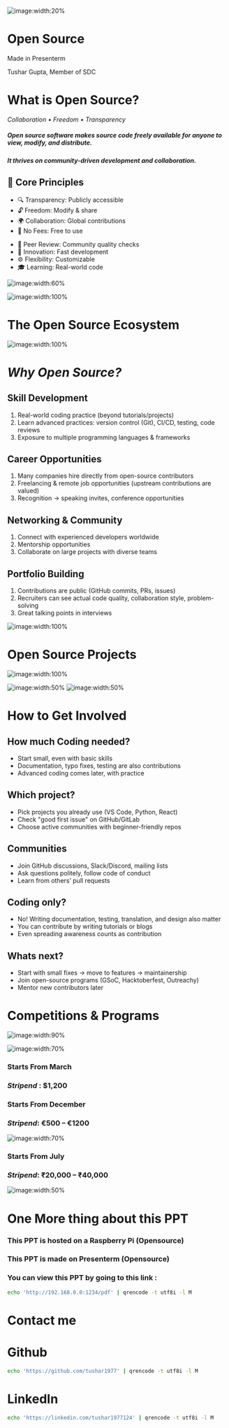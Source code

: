 
![image:width:20%](images/main.jpg)
<!-- font_size: 5 -->
<!-- jump_to_middle -->
Open Source
===

<!-- font_size: 2 -->
<!-- alignment: center -->
Made in Presenterm
<!-- new_lines: 10-->
<!-- font_size: 2 -->
Tushar Gupta, Member of SDC

<!-- end_slide -->

<!-- new_lines: 2-->
<!-- font_size: 4 -->
What is Open Source?
===
<!-- alignment: center -->
*Collaboration • Freedom • Transparency*

<!-- alignment: center -->
<!-- font_size: 3-->
##### Open source software makes source code freely available for anyone to **view, modify, and distribute**. 

<!-- new_lines: 0-->
##### It thrives on **community-driven development** and **collaboration**.
<!-- new_lines: 2-->
<!-- alignment: left -->
<!-- font_size: 3 -->
## 🔑 Core Principles

<!-- font_size: 2 -->
<!-- column_layout: [1,1] -->
<!-- list_item_newlines: 2 -->
<!-- column: 0 -->
- 🔍 Transparency: Publicly accessible  
- 🔓 Freedom: Modify & share  
- 🌍 Collaboration: Global contributions  
- 💸 No Fees: Free to use  

<!-- column: 1 -->
- 📝 Peer Review: Community quality checks  
- 🚀 Innovation: Fast development  
- ⚙️ Flexibility: Customizable  
- 🎓 Learning: Real-world code  

<!-- jump_to_middle -->
<!-- reset_layout -->

![image:width:60%](images/main-img.png)
<!-- end_slide -->

![image:width:100%](images/meme.jpeg)

<!-- end_slide -->
<!-- new_lines: 2-->
<!-- font_size: 4 -->
The Open Source Ecosystem
===

![image:width:100%](images/opensource2.jpg)
<!-- end_slide -->

<!-- new_lines: 2-->
<!-- font_size: 5 -->
<!-- jump_to_middle -->
<!-- alignment: center -->
*Why Open Source?*
===

<!-- end_slide -->

<!-- new_lines: 4-->
<!-- column_layout: [3,1] -->
<!-- column: 0 -->
<!-- alignment: left -->
<!-- font_size: 3-->
## Skill Development

<!-- font_size: 2-->
1) Real-world coding practice (beyond tutorials/projects)
2) Learn advanced practices: version control (Git), CI/CD, testing, code reviews
3) Exposure to multiple programming languages & frameworks

<!-- new_lines: 2-->
<!-- font_size: 3 -->
## Career Opportunities

<!-- font_size: 2 -->
1) Many companies hire directly from open-source contributors
2) Freelancing & remote job opportunities (upstream contributions are valued)
3) Recognition → speaking invites, conference opportunities

<!-- new_lines: 2-->
<!-- font_size: 3 -->
## Networking & Community

<!-- font_size: 2 -->
1) Connect with experienced developers worldwide
2) Mentorship opportunities
3) Collaborate on large projects with diverse teams

<!-- new_lines: 2-->
<!-- font_size: 3 -->
## Portfolio Building

<!-- font_size: 2 -->
1) Contributions are public (GitHub commits, PRs, issues)
2) Recruiters can see actual code quality, collaboration style, problem-solving
3) Great talking points in interviews

<!-- column: 1 -->

<!-- alignment: center -->
![image:width:100%](images/benifits.jpeg)
<!-- end_slide -->

<!-- new_lines: 2-->
<!-- font_size: 6 -->
<!-- jump_to_middle -->
Open Source Projects
===
<!-- end_slide -->
![image:width:100%](images/meme3.png)
<!-- end_slide -->

![image:width:50%](images/linux.jpeg)
![image:width:50%](images/stats.png)
<!-- end_slide -->


<!-- font_size: 4 -->
How to Get Involved
===

<!-- column_layout: [1,1] -->
<!-- column: 0 -->
<!-- font_size: 3-->
<!-- new_lines: 2-->
## How much Coding needed?

<!-- font_size: 2-->
- Start small, even with basic skills  
- Documentation, typo fixes, testing are also contributions  
- Advanced coding comes later, with practice  

<!-- new_lines: 2-->
<!-- font_size: 3-->
## Which project?

<!-- font_size: 2-->
- Pick projects you already use (VS Code, Python, React)  
- Check "good first issue" on GitHub/GitLab  
- Choose active communities with beginner-friendly repos  
<!-- new_lines: 2-->
<!-- font_size: 3-->
## Communities

<!-- font_size: 2-->
- Join GitHub discussions, Slack/Discord, mailing lists  
- Ask questions politely, follow code of conduct  
- Learn from others’ pull requests  

<!-- column: 1 -->

<!-- new_lines: 3-->
<!-- font_size: 3-->
## Coding only?

<!-- font_size: 2-->
- No! Writing documentation, testing, translation, and design also matter
- You can contribute by writing tutorials or blogs
- Even spreading awareness counts as contribution

<!-- new_lines: 2-->
<!-- font_size: 3-->
## Whats next?

<!-- font_size: 2-->
- Start with small fixes → move to features → maintainership  
- Join open-source programs (GSoC, Hacktoberfest, Outreachy)  
- Mentor new contributors later  

<!-- end_slide -->

<!-- new_lines: 3-->
<!-- alignment: center-->
<!-- font_size: 5-->
Competitions & Programs
===
![image:width:90%](images/money.jpg)
<!-- end_slide -->

<!-- new_lines: 3-->

<!-- alignment: center-->
<!-- column_layout: [1,1] -->
<!-- column: 0-->

![image:width:70%](images/gsoc.png)
<!-- font_size: 3-->
<!-- new_lines: 1-->
### Starts From March
### *Stripend* : $1,200
<!-- new_lines: 2-->

<!-- font_size: 3-->
<!-- new_lines: 1-->
### Starts From December
### *Stripend*: €500 – €1200
![image:width:70%](images/sok.png)
<!-- column: 1-->

<!-- new_lines: 5-->

<!-- font_size: 3-->
### Starts From July
### *Stripend*: ₹20,000 – ₹40,000

![image:width:50%](images/red.png)
<!-- end_slide -->

<!-- font_size: 3-->


<!-- new_lines: 2-->
<!-- font_size: 6 -->
<!-- jump_to_middle -->
One More thing about this PPT
===

<!-- end_slide -->
<!-- new_lines: 4-->
<!-- font_size: 3 -->
### This PPT is hosted on a Raspberry Pi (Opensource)
### This PPT is made on Presenterm (Opensource)
### You can view this PPT by going to this link :
<!-- reset_layout -->
<!-- font_size: 2 -->
<!-- column_layout: [1, 2] -->
<!-- column: 0-->

<!-- column: 1-->

```bash +exec
echo 'http://192.168.0.0:1234/pdf' | qrencode -t utf8i -l M
```
<!-- end_slide -->
<!-- font_size: 4 -->
Contact me
===
<!-- reset_layout -->
<!-- font_size: 2 -->
<!-- column_layout: [1, 1] -->
<!-- column: 0 -->
# Github
```bash +exec
echo 'https://github.com/tushar1977' | qrencode -t utf8i -l M

```
<!-- column: 1 -->
# LinkedIn
```bash +exec
echo 'https://linkedin.com/tushar1977124' | qrencode -t utf8i -l M



```

